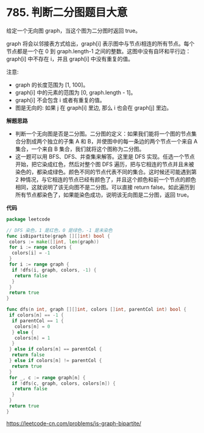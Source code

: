 # 785. 判断二分图**题目大意** 

给定一个无向图 graph，当这个图为二分图时返回 true。

graph 将会以邻接表方式给出，graph[i] 表示图中与节点i相连的所有节点。每个节点都是一个在 0 到 graph.length-1 之间的整数。这图中没有自环和平行边： graph[i] 中不存在 i，并且 graph[i] 中没有重复的值。

注意:

- graph 的长度范围为 [1, 100]。
- graph[i] 中的元素的范围为 [0, graph.length - 1]。
- graph[i] 不会包含 i 或者有重复的值。
- 图是无向的: 如果 j 在 graph[i] 里边, 那么 i 也会在 graph[j] 里边。

**解题思路**  

- 判断一个无向图是否是二分图。二分图的定义：如果我们能将一个图的节点集合分割成两个独立的子集 A 和 B，并使图中的每一条边的两个节点一个来自 A 集合，一个来自 B 集合，我们就将这个图称为二分图。
- 这一题可以用 BFS、DFS、并查集来解答。这里是 DFS 实现。任选一个节点开始，把它染成红色，然后对整个图 DFS 遍历，把与它相连的节点并且未被染色的，都染成绿色。颜色不同的节点代表不同的集合。这时候还可能遇到第 2 种情况，与它相连的节点已经有颜色了，并且这个颜色和前一个节点的颜色相同，这就说明了该无向图不是二分图。可以直接 return false。如此遍历到所有节点都染色了，如果能染色成功，说明该无向图是二分图，返回 true。

**代码**  

```go
package leetcode

// DFS 染色，1 是红色，0 是绿色，-1 是未染色
func isBipartite(graph [][]int) bool {
 colors := make([]int, len(graph))
 for i := range colors {
  colors[i] = -1
 }
 for i := range graph {
  if !dfs(i, graph, colors, -1) {
   return false
  }
 }
 return true
}

func dfs(n int, graph [][]int, colors []int, parentCol int) bool {
 if colors[n] == -1 {
  if parentCol == 1 {
   colors[n] = 0
  } else {
   colors[n] = 1
  }
 } else if colors[n] == parentCol {
  return false
 } else if colors[n] != parentCol {
  return true
 }
 for _, c := range graph[n] {
  if !dfs(c, graph, colors, colors[n]) {
   return false
  }
 }
 return true
}
```

https://leetcode-cn.com/problems/is-graph-bipartite/